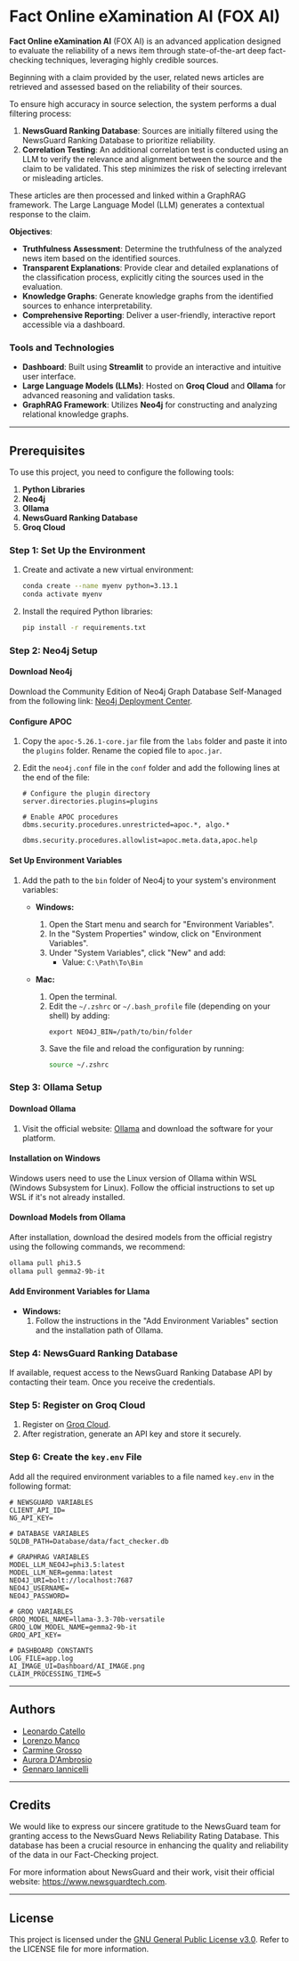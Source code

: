 # Fact Online eXamination AI (FOX AI)

**Fact Online eXamination AI** (FOX AI) is an advanced application designed to evaluate the reliability of a news item through state-of-the-art deep fact-checking techniques, leveraging highly credible sources.

Beginning with a claim provided by the user, related news articles are retrieved and assessed based on the reliability of their sources. 

To ensure high accuracy in source selection, the system performs a dual filtering process:

1. **NewsGuard Ranking Database**: Sources are initially filtered using the NewsGuard Ranking Database to prioritize reliability.
2. **Correlation Testing**: An additional correlation test is conducted using an LLM to verify the relevance and alignment between the source and the claim to be validated. This step minimizes the risk of selecting irrelevant or misleading articles.

These articles are then processed and linked within a GraphRAG framework. The Large Language Model (LLM) generates a contextual response to the claim.

**Objectives**:

- **Truthfulness Assessment**: Determine the truthfulness of the analyzed news item based on the identified sources.
- **Transparent Explanations**: Provide clear and detailed explanations of the classification process, explicitly citing the sources used in the evaluation.
- **Knowledge Graphs**: Generate knowledge graphs from the identified sources to enhance interpretability.
- **Comprehensive Reporting**: Deliver a user-friendly, interactive report accessible via a dashboard.

### Tools and Technologies

- **Dashboard**: Built using **Streamlit** to provide an interactive and intuitive user interface.
- **Large Language Models (LLMs)**: Hosted on **Groq Cloud** and **Ollama** for advanced reasoning and validation tasks.
- **GraphRAG Framework**: Utilizes **Neo4j** for constructing and analyzing relational knowledge graphs.

---

## Prerequisites
To use this project, you need to configure the following tools:

1. **Python Libraries** 
2. **Neo4j**
3. **Ollama**
4. **NewsGuard Ranking Database**
5. **Groq Cloud**

### Step 1: Set Up the Environment
1. Create and activate a new virtual environment:
     ```bash
     conda create --name myenv python=3.13.1
     conda activate myenv
     ```
2. Install the required Python libraries:
   ```bash
   pip install -r requirements.txt
   ```

### Step 2: Neo4j Setup

#### Download Neo4j
Download the Community Edition of Neo4j Graph Database Self-Managed from the following link: [Neo4j Deployment Center](https://neo4j.com/deployment-center/).

#### Configure APOC
1. Copy the `apoc-5.26.1-core.jar` file from the `labs` folder and paste it into the `plugins` folder. Rename the copied file to `apoc.jar`.
2. Edit the `neo4j.conf` file in the `conf` folder and add the following lines at the end of the file:

   ```
   # Configure the plugin directory
   server.directories.plugins=plugins

   # Enable APOC procedures
   dbms.security.procedures.unrestricted=apoc.*, algo.*

   dbms.security.procedures.allowlist=apoc.meta.data,apoc.help
   ```

#### Set Up Environment Variables
1. Add the path to the `bin` folder of Neo4j to your system's environment variables:

   - **Windows:**
     1. Open the Start menu and search for "Environment Variables".
     2. In the "System Properties" window, click on "Environment Variables".
     3. Under "System Variables", click "New" and add:
        - Value: `C:\Path\To\Bin`
   
   - **Mac:**
     1. Open the terminal.
     2. Edit the `~/.zshrc` or `~/.bash_profile` file (depending on your shell) by adding:
        ```
        export NEO4J_BIN=/path/to/bin/folder
        ```
     3. Save the file and reload the configuration by running:
        ```bash
        source ~/.zshrc
        ```

### Step 3: Ollama Setup

#### Download Ollama
1. Visit the official website: [Ollama](https://ollama.com/) and download the software for your platform.

#### Installation on Windows
Windows users need to use the Linux version of Ollama within WSL (Windows Subsystem for Linux). Follow the official instructions to set up WSL if it's not already installed.

#### Download Models from Ollama
After installation, download the desired models from the official registry using the following commands, we recommend:

```bash
ollama pull phi3.5
ollama pull gemma2-9b-it
```

#### Add Environment Variables for Llama
- **Windows:**
  1. Follow the instructions in the "Add Environment Variables" section and the installation path of Ollama.

### Step 4: NewsGuard Ranking Database
If available, request access to the NewsGuard Ranking Database API by contacting their team. Once you receive the credentials.

### Step 5: Register on Groq Cloud
1. Register on [Groq Cloud](https://console.groq.com/).
2. After registration, generate an API key and store it securely.

### Step 6: Create the `key.env` File
Add all the required environment variables to a file named `key.env` in the following format:

```env
# NEWSGUARD VARIABLES
CLIENT_API_ID=
NG_API_KEY=

# DATABASE VARIABLES
SQLDB_PATH=Database/data/fact_checker.db

# GRAPHRAG VARIABLES
MODEL_LLM_NEO4J=phi3.5:latest
MODEL_LLM_NER=gemma:latest
NEO4J_URI=bolt://localhost:7687
NEO4J_USERNAME=
NEO4J_PASSWORD=

# GROQ VARIABLES
GROQ_MODEL_NAME=llama-3.3-70b-versatile
GROQ_LOW_MODEL_NAME=gemma2-9b-it
GROQ_API_KEY=

# DASHBOARD CONSTANTS
LOG_FILE=app.log
AI_IMAGE_UI=Dashboard/AI_IMAGE.png
CLAIM_PROCESSING_TIME=5
```

---

## Authors

- [Leonardo Catello](https://github.com/Leonard2310)
- [Lorenzo Manco](https://github.com/Rasbon99)
- [Carmine Grosso](https://github.com/httpix3l)
- [Aurora D'Ambrosio](https://github.com/AuroraD-99)
- [Gennaro Iannicelli](https://github.com/Gennaro2806)

---

## Credits
We would like to express our sincere gratitude to the NewsGuard team for granting access to the NewsGuard News Reliability Rating Database. This database has been a crucial resource in enhancing the quality and reliability of the data in our Fact-Checking project. 

For more information about NewsGuard and their work, visit their official website: https://www.newsguardtech.com.

---

## License

This project is licensed under the [GNU General Public License v3.0](LICENSE). Refer to the LICENSE file for more information.